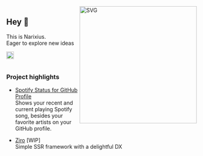<img align="right" width="310" alt="SVG" src="https://github-bio.vercel.app" />

## Hey 👋

This is Narixius. <br />
Eager to explore new ideas

<a href="https://twitter.com/Narixius">
  <img align="left" alt="Narixius | Twitter" width="20px" src="https://cdn4.iconfinder.com/data/icons/social-media-black-white-2/1227/X-48.png" />
</a>

<br />
<br />

### Project highlights

- [Spotify Status for GitHub Profile](https://github.com/Narixius/github-profile-spotify-status)<br/>
  Shows your recent and current playing Spotify song, besides your favorite artists on your GitHub profile.


- [Ziro](https://github.com/zrojs/zro) [WIP]<br/>
  Simple SSR framework with a delightful DX 
